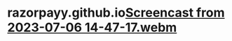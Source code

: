 # razorpayy.github.io[Screencast from 2023-07-06 14-47-17.webm](https://github.com/ASHUT0SHRA1/razorpayy.github.io/assets/89987124/9144f824-484f-44af-a5de-35cc1b22011e)
